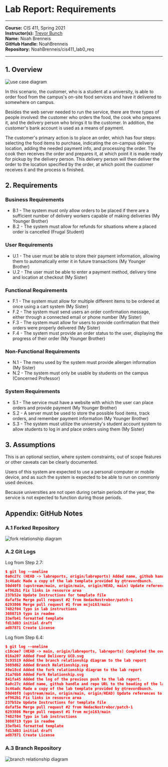 # Lab Report: Requirements
___
**Course:** CIS 411, Spring 2021  
**Instructor(s):** [Trevor Bunch](https://github.com/trevordbunch)  
**Name:** Noah Brenneis  
**GitHub Handle:** NoahBrenneis  
**Repository:** NoahBrenneis/cis411_lab0_req  
___

## 1. Overview

![use case diagram](/assets/Food%20Delivery%20UCD.svg)

In this scenario, the customer, who is a student at a university, is able to order food from the campus's on-site food services and have it delivered to somewhere on campus.

Besides the web server needed to run the service, there are three types of people involved: the customer who orders the food, the cook who prepares it, and the delivery person who brings it to the customer. In addition, the customer's bank account is used as a means of payment.

The customer's primary action is to place an order, which has four steps: selecting the food items to purchase, indicating the on-campus delivery location, adding the needed payment info, and processing the order. The cook then receives the order and prepares it, at which point it is made ready for pickup by the delivery person. This delivery person will then deliver the order to the location specified by the order, at which point the customer receives it and the process is finished.

## 2. Requirements

### Business Requirements
- B.1 - The system must only allow orders to be placed if there are a sufficient number of delivery workers capable of making deliveries (My Younger Brother)
- B.2 - The system must allow for refunds for situations where a placed order is cancelled (Frugal Student)
### User Requirements
- U.1 - The user must be able to store their payment information, allowing them to automatically enter it in future transactions (My Younger Brother)
- U.2 - The user must be able to enter a payment method, delivery time and location at checkout (My Sister)
### Functional Requirements
- F.1 - The system must allow for multiple different items to be ordered at once using a cart system (My Sister)
- F.2 - The system must send users an order confirmation message, either through a connected email or phone number (My Sister)
- F.3 - The system must allow for users to provide confirmation that their orders were properly delivered (My Sister)
- F.4 - The system must provide an order status to the user, displaying the progress of their order (My Younger Brother)
### Non-Functional Requirements
- N.1 - The menu used by the system must provide allergen information (My Sister)
- N.2 - The system must only be usable by students on the campus (Concerned Professor)
### System Requirements
- S.1 - The service must have a website with which the user can place orders and provide payment (My Younger Brother)
- S.2 - A server must be used to store the possible food items, track orders, and remember payment information (My Younger Brother)
- S.3 - The system must utilize the university's student account system to allow students to log in and place orders using them (My Sister)

## 3. Assumptions
This is an optional section, where system constraints, out of scope features or other caveats can be clearly documented.  

Users of this system are expected to use a personal computer or mobile device, and as such the system is expected to be able to run on commonly used devices.

Because universities are not open during certain periods of the year, the service is not expected to function during those periods.

## Appendix: GitHub Notes

### A.1 Forked Repository

![fork relationship diagram](/assets/Fork%20Relationship.svg)

### A.2 Git Logs

Log from Step 2.7:
``` json
$ git log --oneline
8a0c27c (HEAD -> labreports, origin/labreports) Added name, github handle and repo URL to the heading of the lab report.
3c46adc Made a copy of the lab template provided by @trevordbunch.
50d40f8 (upstream/main, origin/main, origin/HEAD, main) Update references to main branch
ef962b1 Fix links in resource area
237b52e Update Instructions for template file
dafaf5e Merge pull request #2 from NedacNostrebor/patch-1
6293806 Merge pull request #1 from mcjo163/main
7482f04 Typo in lab instructions
3080719 typo in readme
33efb41 formatted template
fd13d03 initial draft
ad87871 Create License
```

Log from Step 6.4:
``` json
$ git log --oneline
c10cee7 (HEAD -> main, origin/labreports, labreports) Completed the overview, requirements and assumptions sections of the lab report
016a207 Added Food Delivery UCD.svg
3c93519 Added the branch relationship diagram to the lab report
5089d62 Added Branch Relationship.svg
49e18cd Added the fork relationship diagram to the lab report
31a76b8 Added Fork Relationship.svg
841fa45 Added the log of the previous push to the lab report.
8a0c27c Added name, github handle and repo URL to the heading of the lab report.
3c46adc Made a copy of the lab template provided by @trevordbunch.
50d40f8 (upstream/main, origin/main, origin/HEAD) Update references to main branch
ef962b1 Fix links in resource area
237b52e Update Instructions for template file
dafaf5e Merge pull request #2 from NedacNostrebor/patch-1
6293806 Merge pull request #1 from mcjo163/main
7482f04 Typo in lab instructions
3080719 typo in readme
33efb41 formatted template
fd13d03 initial draft
ad87871 Create License
```

### A.3 Branch Repository

![branch relationship diagram](/assets/Branch%20Relationship.svg)